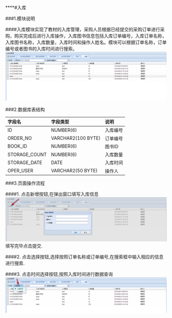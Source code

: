****#入库

###1.模块说明

####入库模块实现了教材的入库管理，采购人员根据已经提交的采购订单进行采购，购买完成后进行入库操作，入库图书信息包括入库订单编号，入库订单名称，入库图书名称，入库数量，入库时间和操作人姓名。模块可以根据订单名称，订单编号或者图书的入库时间进行搜索。![](/assets/2017-06-16_154646.png)

###2.数据库表结构

| 字段名|字段类型|说明|
| :---|:---|:---|
|ID           |   NUMBER(6)          |     入库编号|
|ORDER_NO     |   VARCHAR2(100 BYTE) |       订单编号|
|BOOK_ID      |   NUMBER(6)          |       图书ID|
|STORAGE_COUNT|   NUMBER(6)          |     入库数量|
|STORAGE_DATE |   DATE               |     入库时间|
|OPER_USER    |   VARCHAR2(50 BYTE)  |        操作人|



###3.页面操作流程

####1. 点击新增按钮,在弹出窗口填写入库信息![](/assets/2017-06-16_155323.png)填写完毕点击提交.

####2. 点击选择按钮,选择按照订单名称或订单编号,在搜索框中输入相应的信息进行搜索.

####3. 点击时间选择按钮,按照入库时间进行数据查询![](/assets/2017-06-16_155435.png)

